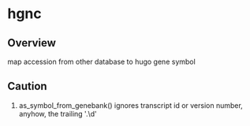 # hgnc

## Overview

map accession from other database to hugo gene symbol




## Caution

1. as_symbol_from_genebank() ignores transcript id or version number, anyhow, the trailing '.\d'


